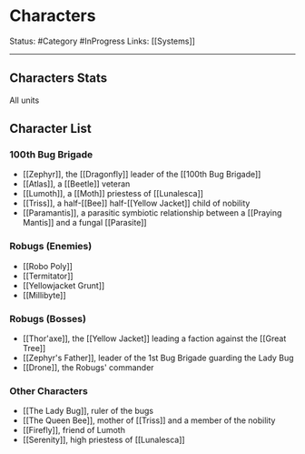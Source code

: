 # Characters
Status: #Category #InProgress
Links: [[Systems]]
___
## Characters Stats
All units

## Character List
### 100th Bug Brigade

- [[Zephyr]], the [[Dragonfly]] leader of the [[100th Bug Brigade]]
- [[Atlas]], a [[Beetle]] veteran
- [[Lumoth]], a [[Moth]] priestess of [[Lunalesca]]
- [[Triss]], a half-[[Bee]] half-[[Yellow Jacket]] child of nobility
- [[Paramantis]], a parasitic symbiotic relationship between a [[Praying Mantis]] and a fungal [[Parasite]]

### Robugs (Enemies)

- [[Robo Poly]]
- [[Termitator]]
- [[Yellowjacket Grunt]]
- [[Millibyte]]

### Robugs (Bosses)

- [[Thor'axe]], the [[Yellow Jacket]] leading a faction against the [[Great Tree]]
-  [[Zephyr's Father]], leader of the 1st Bug Brigade guarding the Lady Bug
- [[Drone]], the Robugs' commander

### Other Characters

- [[The Lady Bug]], ruler of the bugs
- [[The Queen Bee]], mother of [[Triss]] and a member of the nobility
- [[Firefly]], friend of Lumoth
- [[Serenity]], high priestess of [[Lunalesca]]